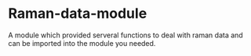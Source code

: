 # Raman-data-module
A module which provided serveral functions to deal with raman data and can be imported into the module you needed.
